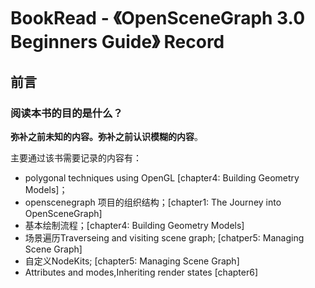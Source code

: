 # BookRead - 《OpenSceneGraph 3.0 Beginners Guide》 Record

## 前言

### 阅读本书的目的是什么？

**弥补之前未知的内容。弥补之前认识模糊的内容**。

主要通过该书需要记录的内容有：

- polygonal techniques using OpenGL [chapter4: Building Geometry Models]；
- openscenegraph 项目的组织结构；[chapter1: The Journey into OpenSceneGraph]
- 基本绘制流程；[chapter4: Building Geometry Models]
- 场景遍历Traverseing and visiting scene graph; [chatper5: Managing Scene Graph]
- 自定义NodeKits; [chapter5: Managing Scene Graph]
- Attributes and modes,Inheriting render states [chapter6]

